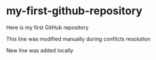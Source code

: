 # my-first-github-repository
Here is my first GitHub repository

This line was modified manually during conflicts resolution

New line was added locally